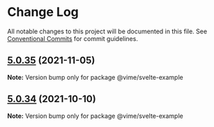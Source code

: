 # Change Log

All notable changes to this project will be documented in this file.
See [Conventional Commits](https://conventionalcommits.org) for commit guidelines.

## [5.0.35](https://github.com/vime-js/vime/compare/v5.0.34...v5.0.35) (2021-11-05)

**Note:** Version bump only for package @vime/svelte-example





## [5.0.34](https://github.com/vime-js/vime/compare/v5.0.33...v5.0.34) (2021-10-10)

**Note:** Version bump only for package @vime/svelte-example
